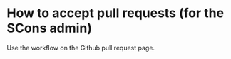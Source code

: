 

# How to accept pull requests (for the SCons admin)

Use the workflow on the Github pull request page.